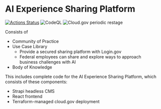 # AI Experience Sharing Platform

[![Actions Status](https://github.com/GSA/ai-experience-sharing-platform/workflows/ai.digital.gov/badge.svg)](https://github.com/GSA/ai-experience-sharing-platform/actions) ![CodeQL](https://github.com/GSA/ai-experience-sharing-platform/workflows/CodeQL/badge.svg) ![Cloud.gov periodic restage](https://github.com/GSA/ai-experience-sharing-platform/workflows/Cloud.gov%20periodic%20restage/badge.svg)

Consists of
 - Community of Practice
 - Use Case Library
    - Provide a secured sharing platform with Login.gov
    - Federal employees can share and explore ways to approach business challenges with AI
 - Body of Knowledge

This includes complete code for the AI Experience Sharing Platform, which consists of these components:

- Strapi headless CMS
- React frontend
- Terraform-managed cloud.gov deployment
